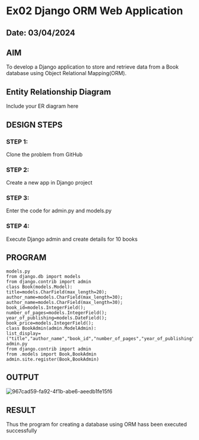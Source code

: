 # Ex02 Django ORM Web Application
## Date: 03/04/2024

## AIM
To develop a Django application to store and retrieve data from a Book database using Object Relational Mapping(ORM).

## Entity Relationship Diagram

Include your ER diagram here

## DESIGN STEPS

### STEP 1:
Clone the problem from GitHub

### STEP 2:
Create a new app in Django project

### STEP 3:
Enter the code for admin.py and models.py

### STEP 4:
Execute Django admin and create details for 10 books

## PROGRAM
```
models.py
from django.db import models
from django.contrib import admin
class Book(models.Model):
title=models.CharField(max_length=20);
author_name=models.CharField(max_length=30);
author_name=models.CharField(max_length=30);
book_id=models.IntegerField();
number_of_pages=models.IntegerField();
year_of_publishing=models.DateField();
book_price=models.IntegerField();
class BookAdmin(admin.ModelAdmin):
list_display=("title","author_name","book_id","number_of_pages","year_of_publishing","book_p
admin.py
from django.contrib import admin
from .models import Book,BookAdmin
admin.site.register(Book,BookAdmin)
```
## OUTPUT

![967cad59-fa92-4f1b-abe6-aeedb1fe15f6](https://github.com/SHARIKA818/ORM/assets/139834761/0393c2d8-fba2-4e1b-8c8f-3c686f8059ca)

## RESULT
Thus the program for creating a database using ORM hass been executed successfully
